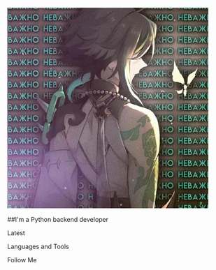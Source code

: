 ![Header](https://github.com/aTETaGod/atetagod/blob/main/assets/152629386.jpg)

##I'm a Python backend developer

Latest

Languages and Tools

Follow Me
